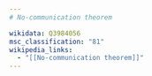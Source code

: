 ```yaml
---
# No-communication theorem

wikidata: Q3984056
msc_classification: "81"
wikipedia_links:
  - "[[No-communication theorem]]"
---
```

